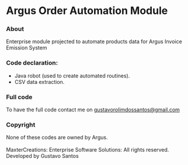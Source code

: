 # Argus Order Automation Module

### About
Enterprise module projected to automate products data for Argus Invoice Emission System

### Code declaration:
- Java robot (used to create automated routines).
- CSV data extraction.

### Full code
To have the full code contact me on gustavorolimdossantos@gmail.com

### Copyright
None of these codes are owned by Argus.<br>
<br>
MaxterCreations: Enterprise Software Solutions: All rights reserved.<br>
Developed by Gustavo Santos

